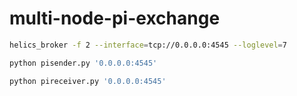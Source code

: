 # multi-node-pi-exchange

```bash
helics_broker -f 2 --interface=tcp://0.0.0.0:4545 --loglevel=7
```

```bash
python pisender.py '0.0.0.0:4545'
```

```bash
python pireceiver.py '0.0.0.0:4545'
```



